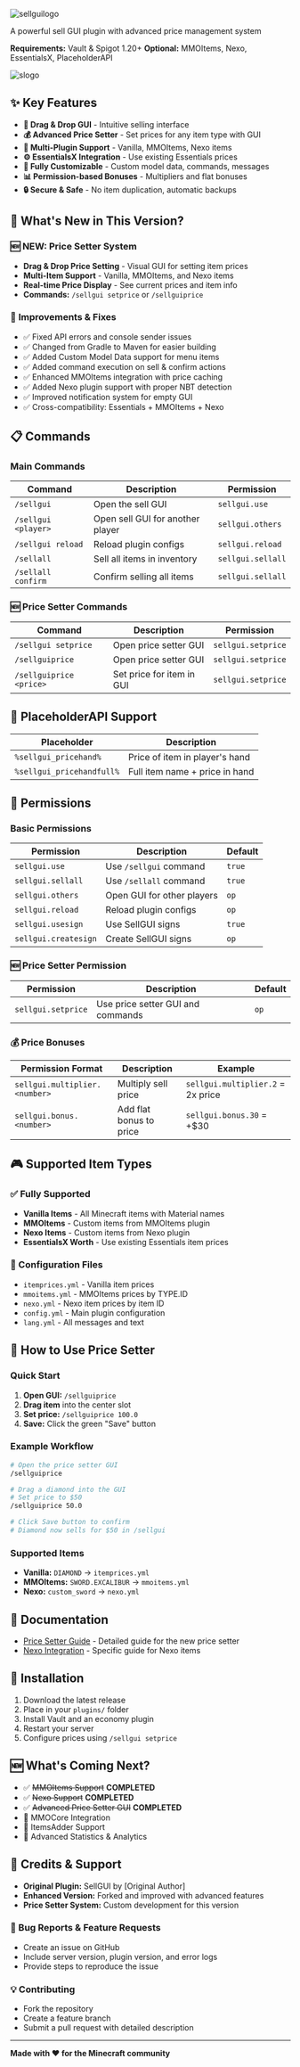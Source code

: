 
![sellguilogo](https://github.com/user-attachments/assets/8500df19-aed9-48f3-a7b2-edafbe0c0a99)



A powerful sell GUI plugin with advanced price management system

**Requirements:** Vault & Spigot 1.20+
**Optional:** MMOItems, Nexo, EssentialsX, PlaceholderAPI

![slogo](https://github.com/user-attachments/assets/30afe54c-36f9-40df-ab9d-6c804ca5b27f)

## ✨ Key Features
- **🎯 Drag & Drop GUI** - Intuitive selling interface
- **💰 Advanced Price Setter** - Set prices for any item type with GUI
- **🔧 Multi-Plugin Support** - Vanilla, MMOItems, Nexo items
- **⚙️ EssentialsX Integration** - Use existing Essentials prices
- **🎨 Fully Customizable** - Custom model data, commands, messages
- **📊 Permission-based Bonuses** - Multipliers and flat bonuses
- **🔒 Secure & Safe** - No item duplication, automatic backups

## 🚀 What's New in This Version?

### 🆕 **NEW: Price Setter System**
- **Drag & Drop Price Setting** - Visual GUI for setting item prices
- **Multi-Item Support** - Vanilla, MMOItems, and Nexo items
- **Real-time Price Display** - See current prices and item info
- **Commands:** `/sellgui setprice` or `/sellguiprice`

### 🔧 **Improvements & Fixes**
- ✅ Fixed API errors and console sender issues
- ✅ Changed from Gradle to Maven for easier building
- ✅ Added Custom Model Data support for menu items
- ✅ Added command execution on sell & confirm actions
- ✅ Enhanced MMOItems integration with price caching
- ✅ Added Nexo plugin support with proper NBT detection
- ✅ Improved notification system for empty GUI
- ✅ Cross-compatibility: Essentials + MMOItems + Nexo
## 📋 Commands

### Main Commands
| Command | Description | Permission |
|---------|-------------|------------|
| `/sellgui` | Open the sell GUI | `sellgui.use` |
| `/sellgui <player>` | Open sell GUI for another player | `sellgui.others` |
| `/sellgui reload` | Reload plugin configs | `sellgui.reload` |
| `/sellall` | Sell all items in inventory | `sellgui.sellall` |
| `/sellall confirm` | Confirm selling all items | `sellgui.sellall` |

### 🆕 Price Setter Commands
| Command | Description | Permission |
|---------|-------------|------------|
| `/sellgui setprice` | Open price setter GUI | `sellgui.setprice` |
| `/sellguiprice` | Open price setter GUI | `sellgui.setprice` |
| `/sellguiprice <price>` | Set price for item in GUI | `sellgui.setprice` |

## 🔧 PlaceholderAPI Support
| Placeholder | Description |
|-------------|-------------|
| `%sellgui_pricehand%` | Price of item in player's hand |
| `%sellgui_pricehandfull%` | Full item name + price in hand |
## 🔐 Permissions

### Basic Permissions
| Permission | Description | Default |
|------------|-------------|---------|
| `sellgui.use` | Use `/sellgui` command | `true` |
| `sellgui.sellall` | Use `/sellall` command | `true` |
| `sellgui.others` | Open GUI for other players | `op` |
| `sellgui.reload` | Reload plugin configs | `op` |
| `sellgui.usesign` | Use SellGUI signs | `true` |
| `sellgui.createsign` | Create SellGUI signs | `op` |

### 🆕 Price Setter Permission
| Permission | Description | Default |
|------------|-------------|---------|
| `sellgui.setprice` | Use price setter GUI and commands | `op` |

### 💰 Price Bonuses
| Permission Format | Description | Example |
|-------------------|-------------|---------|
| `sellgui.multiplier.<number>` | Multiply sell price | `sellgui.multiplier.2` = 2x price |
| `sellgui.bonus.<number>` | Add flat bonus to price | `sellgui.bonus.30` = +$30 |
## 🎮 Supported Item Types

### ✅ Fully Supported
- **Vanilla Items** - All Minecraft items with Material names
- **MMOItems** - Custom items from MMOItems plugin
- **Nexo Items** - Custom items from Nexo plugin
- **EssentialsX Worth** - Use existing Essentials item prices

### 🔧 Configuration Files
- `itemprices.yml` - Vanilla item prices
- `mmoitems.yml` - MMOItems prices by TYPE.ID
- `nexo.yml` - Nexo item prices by item ID
- `config.yml` - Main plugin configuration
- `lang.yml` - All messages and text

## 🎯 How to Use Price Setter

### Quick Start
1. **Open GUI:** `/sellguiprice`
2. **Drag item** into the center slot
3. **Set price:** `/sellguiprice 100.0`
4. **Save:** Click the green "Save" button

### Example Workflow
```bash
# Open the price setter GUI
/sellguiprice

# Drag a diamond into the GUI
# Set price to $50
/sellguiprice 50.0

# Click Save button to confirm
# Diamond now sells for $50 in /sellgui
```

### Supported Items
- **Vanilla:** `DIAMOND` → `itemprices.yml`
- **MMOItems:** `SWORD.EXCALIBUR` → `mmoitems.yml`
- **Nexo:** `custom_sword` → `nexo.yml`

## 📖 Documentation
- [Price Setter Guide](README_PRICE_SETTER.md) - Detailed guide for the new price setter
- [Nexo Integration](NEXO_INTEGRATION_GUIDE.md) - Specific guide for Nexo items

## 🔄 Installation
1. Download the latest release
2. Place in your `plugins/` folder
3. Install Vault and an economy plugin
4. Restart your server
5. Configure prices using `/sellgui setprice`

## 🆕 What's Coming Next?
- ✅ ~~MMOItems Support~~ **COMPLETED**
- ✅ ~~Nexo Support~~ **COMPLETED**
- ✅ ~~Advanced Price Setter GUI~~ **COMPLETED**
- 🔄 MMOCore Integration
- 🔄 ItemsAdder Support
- 🔄 Advanced Statistics & Analytics

## 🤝 Credits & Support
- **Original Plugin:** SellGUI by [Original Author]
- **Enhanced Version:** Forked and improved with advanced features
- **Price Setter System:** Custom development for this version

### 🐛 Bug Reports & Feature Requests
- Create an issue on GitHub
- Include server version, plugin version, and error logs
- Provide steps to reproduce the issue

### 💡 Contributing
- Fork the repository
- Create a feature branch
- Submit a pull request with detailed description

---
**Made with ❤️ for the Minecraft community**
